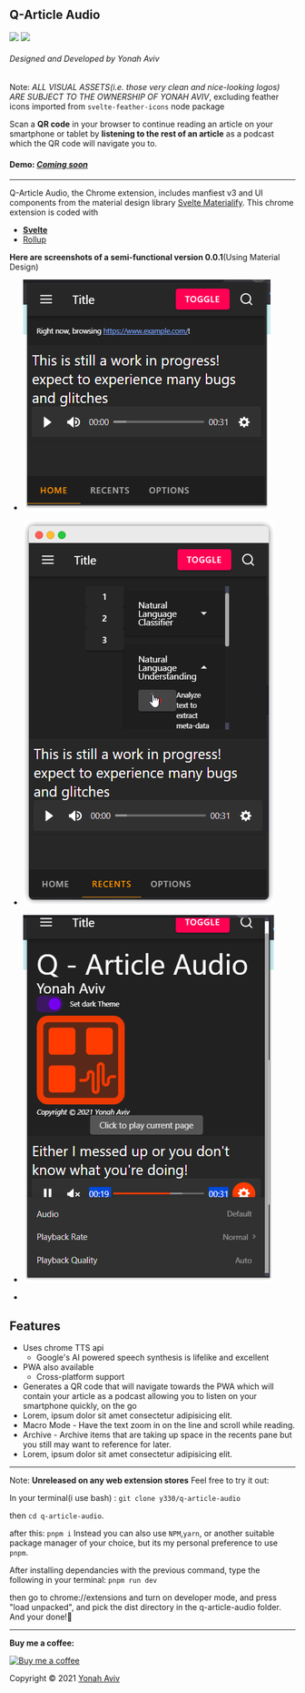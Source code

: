 
<h2>Q-Article Audio</h2>

 ![](/dist/icons/animated-logo-dark.svg)
![](/dist/icons/animated-logo.svg)
<h6>Designed and Developed by Yonah Aviv</h6>

Note: _ALL VISUAL ASSETS(i.e. those very clean and nice-looking logos) ARE SUBJECT TO THE OWNERSHIP OF YONAH AVIV_, excluding feather icons imported from `svelte-feather-icons` node package

Scan a <b>QR code</b> in your browser to continue reading an article on your smartphone or tablet by <b>listening to the rest of an article</b> as a podcast which the QR code will navigate you to.

<h4>Demo: <a href="#" title="demo"><em>Coming soon</em></a></h4>

-------


Q-Article Audio, the Chrome extension, includes manfiest v3 and UI components from the material design library <a href="https://svelte-materialify.vercel.app/" title="Svelte Materialify">Svelte Materialify</a>. This chrome extension is coded with
- <a href="https://svelte.dev/" title="Svelte website">__Svelte__</a>
- <a href="https://rollupjs.org" title="webpack.js website">Rollup</a>

__Here are screenshots of a semi-functional version 0.0.1__(Using Material Design)

<ul>
<li>

![](assets/screenshots/2021-07-01-19-26-49.png)</li>
<li>

![](assets/screenshots/2021-07-01-19-24-16.png)
</li>
<li>

![](assets/screenshots/2021-07-01-19-27-19.png)

</li>
<li>
</li>
</ul>
<h2>Features</h2>
<ul>

<li>
Uses chrome TTS api
<ul>
<li>Google's AI powered speech synthesis is lifelike and excellent</li>
</ul>
</li>
<li>
PWA also available
<ul>
<li>Cross-platform support</li>
</ul>
</li>
<li> Generates a QR code that will navigate towards the PWA which will contain your article as a podcast allowing you to listen on your smartphone quickly, on the go</li>
<li>
Lorem, ipsum dolor sit amet consectetur adipisicing elit.
</li>
<li>
Macro Mode - Have the text zoom in on the line and scroll while reading.
</li>
<li>
Archive -  Archive items that are taking up space in the recents pane but you still may want to reference for later.
</li>
<li>
Lorem, ipsum dolor sit amet consectetur adipisicing elit.
</li>
</ul>

-------
Note: <b>Unreleased on any web extension stores</b>
Feel free to try it out:

In your terminal(i use bash) :
 `git clone y330/q-article-audio`

then `cd q-article-audio`.

after this:
`pnpm i` Instead you can also use `NPM`,`yarn`, or another suitable package manager of your choice, but its my personal preference to use `pnpm`.

After installing dependancies with the previous command, type the following in your terminal:
`pnpm run dev`

then go to chrome://extensions and turn on developer mode, and press "load unpacked", and pick the dist directory in the q-article-audio folder. And your done!🤝

____


<p>

__Buy me a coffee:__


<a href="https://www.buymeacoffee.com/yonahaviv" title="Buy Yonah a coffee">
<img class="bmc-logo" src="https://img.buymeacoffee.com/api/?url=aHR0cHM6Ly9pbWcuYnV5bWVhY29mZmVlLmNvbS9hcGkvP25hbWU9WW9uYWgrQXZpdiZzaXplPTMwMCZiZy1pbWFnZT1ibWMmYmFja2dyb3VuZD03OUQ2QjU=&creator=Yonah+Aviv&is_creating=computer%20programming&design_code=1&design_color=%2379D6B5&slug=yonahaviv" alt="Buy me a coffee" width="400px"><a>

Copyright © 2021 <a class="author-link" href="https://y330.github.io" target="_blank" rel="noopener noreferrer" title="Yonah's website" > Yonah Aviv</a>
</p>
